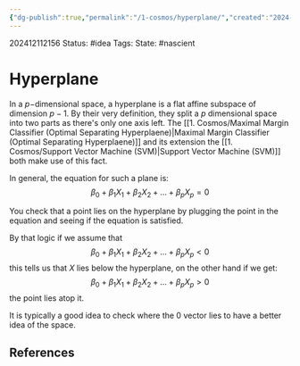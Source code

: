 ```yaml
---
{"dg-publish":true,"permalink":"/1-cosmos/hyperplane/","created":"2024-12-11T21:56:07.717-05:00","updated":"2024-12-11T22:59:04.633-05:00"}
---
```


202412112156
Status: #idea
Tags: 
State: #nascient
# Hyperplane

In a $p-$dimensional space, a hyperplane is a flat affine subspace of dimension $p-1$.
By their very definition, they split a $p$ dimensional space into two parts as there's only one axis left. The [[1. Cosmos/Maximal Margin Classifier (Optimal Separating Hyperplaene)\|Maximal Margin Classifier (Optimal Separating Hyperplaene)]] and its extension the [[1. Cosmos/Support Vector Machine (SVM)\|Support Vector Machine (SVM)]] both make use of this fact.

In general, the equation for such a plane is:
$$
\beta_0+\beta_1X_1+\beta_2 X_2+\dots+\beta_pX_p=0
$$

You check that a point lies on the hyperplane by plugging the point in the equation and seeing if the equation is satisfied.

By that logic if we assume that 
$$
\beta_0+\beta_1X_1+\beta_2 X_2+\dots+\beta_pX_p<0
$$
this tells us that $X$ lies below the hyperplane, on the other hand if we get:
$$
\beta_0+\beta_1X_1+\beta_2 X_2+\dots+\beta_pX_p>0
$$
the point lies atop it.

It is typically a good idea to check where the $0$ vector lies to have a better idea of the space.

## References

